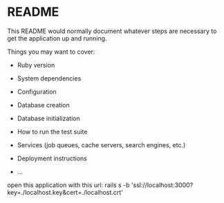 # README

This README would normally document whatever steps are necessary to get the
application up and running.

Things you may want to cover:

* Ruby version

* System dependencies

* Configuration

* Database creation

* Database initialization

* How to run the test suite

* Services (job queues, cache servers, search engines, etc.)

* Deployment instructions

* ...

open this application with this url:
rails s -b 'ssl://localhost:3000?key=./localhost.key&cert=./localhost.crt'

